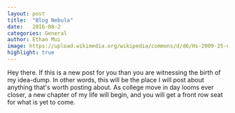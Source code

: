 ```yaml
---
layout: post
title:  "Blog Nebula"
date:   2016-08-2 
categories: General
author: Ethan Mui
image: https://upload.wikimedia.org/wikipedia/commons/d/d6/Hs-2009-25-e-full_jpg.jpg
highlight: true
---
```

Hey there. If this is a new post for you than you are witnessing the birth of my idea-dump. In other words, this will be the place I will post about anything that's worth posting about. As college move in day looms ever closer, a new chapter of my life will begin, and you will get a front row seat for what is yet to come.
